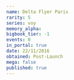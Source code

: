 ```yaml
---
name: Delta Flyer Paris
rarity: 5
series: voy
memory_alpha:
bigbook_tier: -1
events: 0
in_portal: true
date: 22/11/2016
obtained: Post-Launch
mega: false
published: true
---
```



